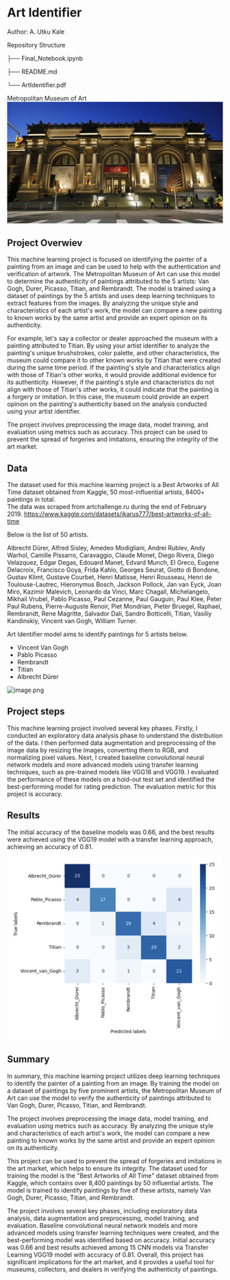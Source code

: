 # Art Identifier

Author: A. Utku Kale

Repository Structure

├── Final_Notebook.ipynb

├── README.md

└── ArtIdentifier.pdf

Metropolitan Museum of Art
![image.png](met.jpg)

## Project Overwiev 

This machine learning project is focused on identifying the painter of a painting from an image and can be used to help with the authentication and verification of artwork. The Metropolitan Museum of Art can use this model to determine the authenticity of paintings attributed to the 5 artists: Van Gogh, Durer, Picasso, Titian, and Rembrandt. The model is trained using a dataset of paintings by the 5 artists and uses deep learning techniques to extract features from the images. By analyzing the unique style and characteristics of each artist's work, the model can compare a new painting to known works by the same artist and provide an expert opinion on its authenticity.

For example, let's say a collector or dealer approached the museum with a painting attributed to Titian. By using your artist identifier to analyze the painting's unique brushstrokes, color palette, and other characteristics, the museum could compare it to other known works by Titian that were created during the same time period. If the painting's style and characteristics align with those of Titian's other works, it would provide additional evidence for its authenticity. However, if the painting's style and characteristics do not align with those of Titian's other works, it could indicate that the painting is a forgery or imitation. In this case, the museum could provide an expert opinion on the painting's authenticity based on the analysis conducted using your artist identifier.

The project involves preprocessing the image data, model training, and evaluation using metrics such as accuracy. This project can be used to prevent the spread of forgeries and imitations, ensuring the integrity of the art market.


## Data

The dataset used for this machine learning project is a Best Artworks of All Time dataset obtained from Kaggle, 50 most-influential artists, 8400+ paintings in total.  
The data was scraped from artchallenge.ru during the end of February 2019.
https://www.kaggle.com/datasets/ikarus777/best-artworks-of-all-time

Below is the list of 50 artists.

Albrecht Dürer, Alfred Sisley, Amedeo Modigliani, Andrei Rublev, Andy Warhol, Camille Pissarro, Caravaggio, Claude Monet, Diego Rivera, Diego Velazquez, Edgar Degas, Edouard Manet, Edvard Munch, El Greco, Eugene Delacroix, Francisco Goya, Frida Kahlo, Georges Seurat, Giotto di Bondone, Gustav Klimt, Gustave Courbet, Henri Matisse, Henri Rousseau, Henri de Toulouse-Lautrec, Hieronymus Bosch, Jackson Pollock, Jan van Eyck, Joan Miro, Kazimir Malevich, Leonardo da Vinci, Marc Chagall, Michelangelo, Mikhail Vrubel, Pablo Picasso, Paul Cezanne, Paul Gauguin, Paul Klee, Peter Paul Rubens, Pierre-Auguste Renoir, Piet Mondrian, Pieter Bruegel, Raphael, Rembrandt, Rene Magritte, Salvador Dali, Sandro Botticelli, Titian, Vasiliy Kandinskiy, Vincent van Gogh, William Turner.

Art Identifier model aims to identify paintings for 5 artists below.

- Vincent Van Gogh
- Pablo Picasso
- Rembrandt
- Titian
- Albrecht Dürer

![image.png](output.png)

## Project steps
This machine learning project involved several key phases. Firstly, I conducted an exploratory data analysis phase to understand the distribution of the data. I then performed data augmentation and preprocessing of the image data by resizing the images, converting them to RGB, and normalizing pixel values. Next, I created baseline convolutional neural network models and more advanced models using transfer learning techniques, such as pre-trained models like VGG16 and VGG19. I evaluated the performance of these models on a hold-out test set and identified the best-performing model for rating prediction. The evaluation metric for this project is accuracy.

## Results

The initial accuracy of the baseline models was 0.66, and the best results were achieved using the VGG19 model with a transfer learning approach, achieving an accuracy of 0.81.



![image.png](cm.jpg)

## Summary

In summary, this machine learning project utilizes deep learning techniques to identify the painter of a painting from an image. By training the model on a dataset of paintings by five prominent artists, the Metropolitan Museum of Art can use the model to verify the authenticity of paintings attributed to Van Gogh, Durer, Picasso, Titian, and Rembrandt.

The project involves preprocessing the image data, model training, and evaluation using metrics such as accuracy. By analyzing the unique style and characteristics of each artist's work, the model can compare a new painting to known works by the same artist and provide an expert opinion on its authenticity.

This project can be used to prevent the spread of forgeries and imitations in the art market, which helps to ensure its integrity. The dataset used for training the model is the "Best Artworks of All Time" dataset obtained from Kaggle, which contains over 8,400 paintings by 50 influential artists. The model is trained to identify paintings by five of these artists, namely Van Gogh, Durer, Picasso, Titian, and Rembrandt.

The project involves several key phases, including exploratory data analysis, data augmentation and preprocessing, model training, and evaluation. Baseline convolutional neural network models and more advanced models using transfer learning techniques were created, and the best-performing model was identified based on accuracy. Initial accuracy was 0.66 and best results achieved among 15 CNN models via Transfer Learning VGG19 model with accuracy of 0.81. Overall, this project has significant implications for the art market, and it provides a useful tool for museums, collectors, and dealers in verifying the authenticity of paintings.

